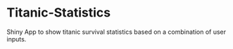 # Titanic-Statistics
 Shiny App to show titanic survival statistics based on a combination of user inputs.
